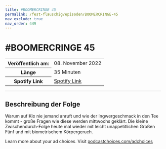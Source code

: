 ```yaml
---
title: #BOOMERCRINGE 45
permalink: /fest-flauschig/episoden/BOOMERCRINGE-45
nav_exclude: true
nav_order: 449
---
```


# #BOOMERCRINGE 45
<table class="resp-table dcf-table dcf-table-responsive dcf-table-bordered dcf-table-striped dcf-w-100%">
                    <tbody>
                        <tr>
                            <th scope="row">Veröffentlich am:</th>
                            <td data-label="Veröffentlich am:">08. November 2022</td>
                        </tr>
                        <tr>
                            <th scope="row">Länge </th>
                            <td data-label="Länge ">35 Minuten</td>
                        </tr><tr>
                                <th scope="row">Spotify Link</th>
                                <td data-label="Spotify Link"><a href="https://open.spotify.com/episode/4McYhx2YvDOujvXEQSRvvi">Spotify Link</a></td>
                            </tr></tbody>
                </table>

***

## Beschreibung der Folge

<div>
<p>Warum auf Klo nie jemand anruft und wie der Ingwergeschmack in den Tee kommt - große Fragen wie diese werden mittwochs geklärt. Die kleine Zwischendurch-Folge heute mal wieder mit leicht unappetitlichen Großen Fünf und mit biometrischem Körpergeruch. </p><p> </p><p>Learn more about your ad choices. Visit <a href="https://podcastchoices.com/adchoices" rel="nofollow">podcastchoices.com/adchoices</a></p>  
</div>

